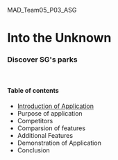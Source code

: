 <p>MAD_Team05_P03_ASG</p>

<h1>Into the Unknown</h1>
<h3>Discover SG's parks</h3>

<br>

<h4>Table of contents</h4>
<ul>
  <li color="black"><a href = "intro">Introduction of Application</a></li>
  <li>Purpose of application</li>
  <li>Competitors</li>
  <li>Comparsion of features</li>
  <li>Additional Features</li>
  <li>Demonstration of Application</li>
  <li>Conclusion</li>
 </ul>
 
